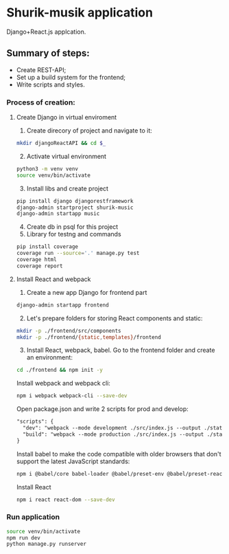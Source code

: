 # Shurik-musik application
Django+React.js applcation.
## Summary of steps:
* Create REST-API;
* Set up a build system for the frontend;
* Write scripts and styles.

### Process of creation:
1. Create Django in virtual enviroment
	1. Create direcory of project and navigate to it:
	```bash
	mkdir djangoReactAPI && cd $_
	```
	2. Activate virtual environment
	```bash
	python3 -m venv venv
	source venv/bin/activate
	```
	3. Install libs and create project
	```bash
	pip install django djangorestframework
	django-admin startproject shurik-music
	django-admin startapp music
	```
	4. Create db in psql for this project
	5. Library for testng and commands
	```bash
	pip install coverage
	coverage run --source='.' manage.py test
	coverage html
	coverage report
	```


2. Install React and webpack
	1. Create a new app Django for frontend part
	```bash
	django-admin startapp frontend
	```
	2. Let's prepare folders for storing React components and static:
	```bash
	mkdir -p ./frontend/src/components
	mkdir -p ./frontend/{static,templates}/frontend
	```
	3. Install React, webpack, babel. Go to the frontend folder and create an environment:
	```bash
	cd ./frontend && npm init -y
	```
	Install webpack and webpack cli:
	```bash
	npm i webpack webpack-cli --save-dev
	```
	Open package.json and write 2 scripts for prod and develop:
	```html
	"scripts": {
	  "dev": "webpack --mode development ./src/index.js --output ./static/frontend/main.js",
	  "build": "webpack --mode production ./src/index.js --output ./static/frontend/main.js"
	}
	```
	Install babel to make the code compatible with older browsers that don't support the latest JavaScript standards:
	```bash
	npm i @babel/core babel-loader @babel/preset-env @babel/preset-react --save-dev
	```
	Install React
	```bash
	npm i react react-dom --save-dev
	```

### Run application
```bash
source venv/bin/activate
npm run dev
python manage.py runserver
```
